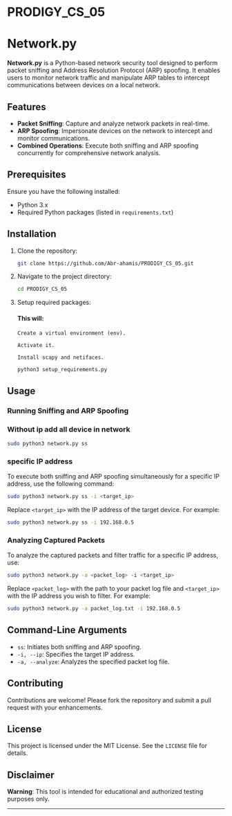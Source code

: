 # PRODIGY_CS_05
# Network.py

**Network.py** is a Python-based network security tool designed to perform packet sniffing and Address Resolution Protocol (ARP) spoofing. It enables users to monitor network traffic and manipulate ARP tables to intercept communications between devices on a local network.

## Features

- **Packet Sniffing**: Capture and analyze network packets in real-time.
- **ARP Spoofing**: Impersonate devices on the network to intercept and monitor communications.
- **Combined Operations**: Execute both sniffing and ARP spoofing concurrently for comprehensive network analysis.

## Prerequisites

Ensure you have the following installed:

- Python 3.x
- Required Python packages (listed in `requirements.txt`)

## Installation

1. Clone the repository:

   ```bash
   git clone https://github.com/Abr-ahamis/PRODIGY_CS_05.git
   ```

2. Navigate to the project directory:

   ```bash
   cd PRODIGY_CS_05
   ```

3. Setup required packages:
      #### This will:
       Create a virtual environment (env).

       Activate it.

       Install scapy and netifaces.
   ```bash
   python3 setup_requirements.py
   ```

## Usage

### Running Sniffing and ARP Spoofing 
### Without ip add all device in network
```bash
sudo python3 network.py ss
```
### specific IP address
To execute both sniffing and ARP spoofing simultaneously for a specific IP address, use the following command:

```bash
sudo python3 network.py ss -i <target_ip>
```

Replace `<target_ip>` with the IP address of the target device. For example:

```bash
sudo python3 network.py ss -i 192.168.0.5
```

### Analyzing Captured Packets

To analyze the captured packets and filter traffic for a specific IP address, use:

```bash
sudo python3 network.py -a <packet_log> -i <target_ip>
```

Replace `<packet_log>` with the path to your packet log file and `<target_ip>` with the IP address you wish to filter. For example:

```bash
sudo python3 network.py -a packet_log.txt -i 192.168.0.5
```

## Command-Line Arguments

- `ss`: Initiates both sniffing and ARP spoofing.
- `-i, --ip`: Specifies the target IP address.
- `-a, --analyze`: Analyzes the specified packet log file.

## Contributing

Contributions are welcome! Please fork the repository and submit a pull request with your enhancements.

## License

This project is licensed under the MIT License. See the `LICENSE` file for details.

## Disclaimer

**Warning**: This tool is intended for educational and authorized testing purposes only. 

---
